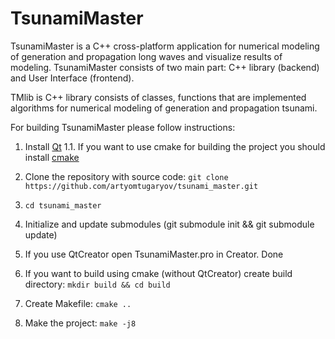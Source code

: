 # TsunamiMaster

TsunamiMaster is a C++ cross-platform application for numerical modeling of generation and propagation long waves and
visualize results of modeling.
TsunamiMaster consists of two main part: C++ library (backend) and User Interface (frontend).

TMlib is C++ library consists of classes, functions that are implemented algorithms for numerical modeling of generation
and propagation tsunami.

For building TsunamiMaster please follow instructions:

1. Install [Qt](http://doc.qt.io/qt-5/gettingstarted.html)
    1.1. If you want to use cmake for building the project you should install [cmake](https://cmake.org/download/)

2. Clone the repository with source code: `git clone https://github.com/artyomtugaryov/tsunami_master.git`

3. `cd tsunami_master`

4. Initialize and update submodules (git submodule init && git submodule update)

5. If you use QtCreator open TsunamiMaster.pro in Creator. Done

6. If you want to build using cmake (without QtCreator) create build directory: `mkdir build && cd build`

7. Create Makefile: `cmake ..`

8. Make the project: `make -j8`

